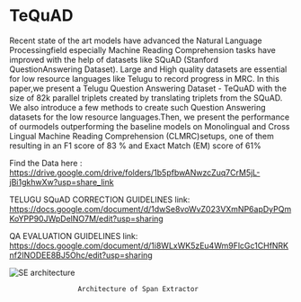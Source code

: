 # TeQuAD



Recent state of the art models have advanced the Natural Language Processingfield especially Machine Reading Comprehension tasks have improved with the help of datasets like SQuAD (Stanford QuestionAnswering Dataset). Large and High quality datasets are essential for low resource languages like Telugu to record progress in MRC. In this paper,we present a Telugu Question Answering Dataset - TeQuAD with the size of 82k parallel triplets created by translating triplets from the SQuAD. We also introduce a few methods to create such Question Answering datasets for the low resource languages.Then, we present the performance of ourmodels outperforming the baseline models on Monolingual and Cross Lingual Machine Reading Comprehension (CLMRC)setups, one of them resulting in an F1 score of 83 % and Exact Match (EM) score of 61%



Find the Data here : https://drive.google.com/drive/folders/1b5pfbwANwzcZuq7CrM5jL-jBi1gkhwXw?usp=share_link

TELUGU SQuAD CORRECTION GUIDELINES link: https://docs.google.com/document/d/1dwSe8voWvZ023VXmNP6apDyPQmKoYPP90JWpDelNO7M/edit?usp=sharing

QA EVALUATION GUIDELINES link: https://docs.google.com/document/d/1i8WLxWK5zEu4Wm9FlcGc1CHfNRKnf2INODEE8BJ5Ohc/edit?usp=sharing

 


![SE architecture](https://user-images.githubusercontent.com/36505756/137472504-8d7186ff-8034-4100-bb1c-13e19b6643ac.png)

                     Architecture of Span Extractor
